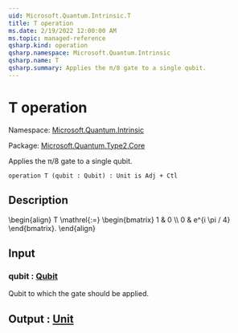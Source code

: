 ```yaml
---
uid: Microsoft.Quantum.Intrinsic.T
title: T operation
ms.date: 2/19/2022 12:00:00 AM
ms.topic: managed-reference
qsharp.kind: operation
qsharp.namespace: Microsoft.Quantum.Intrinsic
qsharp.name: T
qsharp.summary: Applies the π/8 gate to a single qubit.
---
```


# T operation

Namespace: [Microsoft.Quantum.Intrinsic](xref:Microsoft.Quantum.Intrinsic)

Package: [Microsoft.Quantum.Type2.Core](https://nuget.org/packages/Microsoft.Quantum.Type2.Core)


Applies the π/8 gate to a single qubit.

```qsharp
operation T (qubit : Qubit) : Unit is Adj + Ctl
```


## Description

\begin{align}T \mathrel{:=}\begin{bmatrix}1 & 0 \\\\0 & e^{i \pi / 4}\end{bmatrix}.\end{align}

## Input

### qubit : [Qubit](xref:microsoft.quantum.qsharp.valueliterals#qubit-literals)

Qubit to which the gate should be applied.



## Output : [Unit](xref:microsoft.quantum.qsharp.valueliterals#unit-literal)

